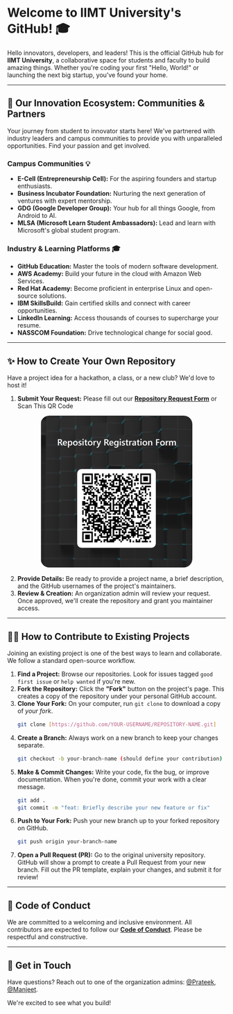 
# **Welcome to IIMT University's GitHub! 🎓**


Hello innovators, developers, and leaders! This is the official GitHub hub for **IIMT University**, a collaborative space for students and faculty to build amazing things. Whether you're coding your first "Hello, World!" or launching the next big startup, you've found your home.

---

## 🚀 Our Innovation Ecosystem: Communities & Partners

Your journey from student to innovator starts here! We've partnered with industry leaders and campus communities to provide you with unparalleled opportunities. Find your passion and get involved.

### Campus Communities 💡
* **E-Cell (Entrepreneurship Cell):** For the aspiring founders and startup enthusiasts.
* **Business Incubator Foundation:** Nurturing the next generation of ventures with expert mentorship.
* **GDG (Google Developer Group):** Your hub for all things Google, from Android to AI.
* **MLSA (Microsoft Learn Student Ambassadors):** Lead and learn with Microsoft's global student program.

### Industry & Learning Platforms 🎓
* **GitHub Education:** Master the tools of modern software development.
* **AWS Academy:** Build your future in the cloud with Amazon Web Services.
* **Red Hat Academy:** Become proficient in enterprise Linux and open-source solutions.
* **IBM SkillsBuild:** Gain certified skills and connect with career opportunities.
* **LinkedIn Learning:** Access thousands of courses to supercharge your resume.
* **NASSCOM Foundation:** Drive technological change for social good.


---

## ✨ How to Create Your Own Repository

Have a project idea for a hackathon, a class, or a new club? We'd love to host it!

1.  **Submit Your Request:** Please fill out our **[Repository Request Form](https://forms.cloud.microsoft/r/Rg7FkYQiJa)** or Scan This QR Code

<center><img src="QRCODE.png" height="350px" style="border-radius: 20px;"></center>

2.  **Provide Details:** Be ready to provide a project name, a brief description, and the GitHub usernames of the project's maintainers.
3.  **Review & Creation:** An organization admin will review your request. Once approved, we'll create the repository and grant you maintainer access.

---


## 👨‍💻 How to Contribute to Existing Projects

Joining an existing project is one of the best ways to learn and collaborate. We follow a standard open-source workflow.

1.  **Find a Project:** Browse our repositories. Look for issues tagged `good first issue` or `help wanted` if you're new.
2.  **Fork the Repository:** Click the **"Fork"** button on the project's page. This creates a copy of the repository under your personal GitHub account. 
3.  **Clone Your Fork:** On your computer, run `git clone` to download a copy of *your fork*.
    ```bash
    git clone [https://github.com/YOUR-USERNAME/REPOSITORY-NAME.git]
    ```
4.  **Create a Branch:** Always work on a new branch to keep your changes separate.
    ```bash
    git checkout -b your-branch-name (should define your contribution)
    ```
5.  **Make & Commit Changes:** Write your code, fix the bug, or improve documentation. When you're done, commit your work with a clear message.
    ```bash
    git add .
    git commit -m "feat: Briefly describe your new feature or fix"
    ```
6.  **Push to Your Fork:** Push your new branch up to your forked repository on GitHub.
    ```bash
    git push origin your-branch-name
    ```
7.  **Open a Pull Request (PR):** Go to the original university repository. GitHub will show a prompt to create a Pull Request from your new branch. Fill out the PR template, explain your changes, and submit it for review!

---

## 📜 Code of Conduct

We are committed to a welcoming and inclusive environment. All contributors are expected to follow our **[Code of Conduct](link-to-your-code-of-conduct-file)**. Please be respectful and constructive.

---

## 💬 Get in Touch

Have questions? Reach out to one of the organization admins: [@Prateek](https://www.linkedin.com/in/prateek-kv-613822281/), [@Manjeet](https://www.linkedin.com/in/manjeetjay/).

We're excited to see what you build!